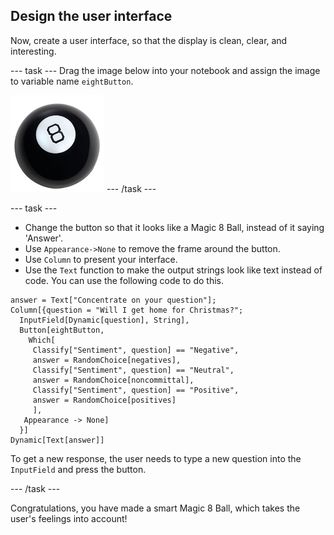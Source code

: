 ## Design the user interface

Now, create a user interface, so that the display is clean, clear, and interesting.

--- task ---
Drag the image below into your notebook and assign the image to variable name `eightButton`.

![Magic 8 Ball](images/magiceightball.png)
--- /task ---
 
--- task ---
+ Change the button so that it looks like a Magic 8 Ball, instead of it saying 'Answer'.
+ Use `Appearance->None` to remove the frame around the button.
+ Use `Column` to present your interface.
+ Use the `Text` function to make the output strings look like text instead of code.
You can use the following code to do this.

```
answer = Text["Concentrate on your question"];
Column[{question = "Will I get home for Christmas?";
  InputField[Dynamic[question], String],
  Button[eightButton,
    Which[
     Classify["Sentiment", question] == "Negative",
     answer = RandomChoice[negatives],
     Classify["Sentiment", question] == "Neutral",
     answer = RandomChoice[noncommittal],
     Classify["Sentiment", question] == "Positive",
     answer = RandomChoice[positives]
     ],
   Appearance -> None]
  }]
Dynamic[Text[answer]]
```

To get a new response, the user needs to type a new question into the `InputField` and press the button.

 --- /task ---

Congratulations, you have made a smart Magic 8 Ball, which takes the user's feelings into account!
